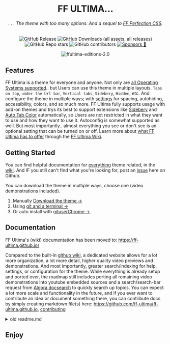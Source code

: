 <div align="center">

# FF ULTIMA...

###### . . . The theme with too many options. And a sequel to [FF Perfection CSS](https://github.com/soulhotel/Perfection-Firefox-CSS-Theme).


<!--![GitHub Release](https://img.shields.io/github/v/release/soulhotel/FF-CSS-ULTIMA?style=for-the-badge)
![GitHub Downloads (all assets, all releases)](https://img.shields.io/github/downloads/soulhotel/ff-ultima/total?style=for-the-badge&color=blue)
![GitHub Repo stars](https://img.shields.io/github/stars/soulhotel/FF-CSS-ULTIMA?style=for-the-badge) 
![GitHub contributors](https://img.shields.io/github/contributors/soulhotel/FF-ULTIMA?style=for-the-badge&color=blue)
[![Sponsors 💖](https://img.shields.io/github/sponsors/soulhotel?style=for-the-badge&label=Sponsors%20💖&color=f19ef7)](https://github.com/sponsors/soulhotel)-->

![GitHub Release](https://img.shields.io/github/v/release/soulhotel/FF-CSS-ULTIMA?style=flat-square)
![GitHub Downloads (all assets, all releases)](https://img.shields.io/github/downloads/soulhotel/ff-ultima/total?style=flat-square&color=blue)
![GitHub Repo stars](https://img.shields.io/github/stars/soulhotel/FF-CSS-ULTIMA?style=flat-square) 
![GitHub contributors](https://img.shields.io/github/contributors/soulhotel/FF-ULTIMA?style=flat-square&color=blue)
[![Sponsors 💖](https://img.shields.io/github/sponsors/soulhotel?style=flat-square&label=sponsors&color=f19ef7)](https://github.com/sponsors/soulhotel)


<!-- ![ffultima-editions](https://github.com/user-attachments/assets/061d124e-d846-4da1-8466-03e2341e0802) -->
![ffultima-editions-2.0](https://github.com/user-attachments/assets/dc1882e6-6543-41bd-aff7-ded2b96ffb97)

</div>


## Features

FF Ultima is a theme for everyone and anyone. Not only are <ins>all Operating Systems supported</ins>.. but Users can use this theme in multiple layouts. `Tabs on top`, `under the Url bar`, `Vertical tabs`, `Sidebery`, `Hidden`, etc. And configure the theme in multiple ways; with [settings](https://ff-ultima.github.io/docs/category/settings) for spacing, autohiding, accessibility, colors, and so much more. FF Ultima fully supports usage with add-on themes and trys its best to support extensions like [Sidebery](https://ff-ultima.github.io/docs/settings/sidebery) and [Auto Tab Color](https://ff-ultima.github.io/docs/settings/adaptive-tab-color) automatically, so Users are not restricted in what they want to use and how they want to use it. Autoconfig is somewhat supported as well. But most importantly.. almost everything you see or don't see is an optional setting that can be turned on or off. Learn more about [what FF Ultima has to offer](https://ff-ultima.github.io/docs/getting-started#what-does-ff-ultima-have-to-offer) through the [FF Ultima Wiki](https://ff-ultima.github.io).

## Getting Started

You can find helpful documentation for <ins>everything</ins> theme related, in the [wiki](https://ff-ultima.github.io/docs/getting-started). And IF you still can't find what you're looking for, post an [issue](https://github.com/soulhotel/FF-ULTIMA/issues?q=is%3Aissue) here on Github.

You can download the theme in multiple ways, choose one (video demonstrations included).

1. Manually [Download the theme ->](https://ff-ultima.github.io/docs/how-to/how-to-install)
2. Using [git and a terminal ->](https://ff-ultima.github.io/docs/how-to/how-to-automate-installation)
3. Or auto install with [gituserChrome ->](https://ff-ultima.github.io/docs/how-to/how-to-automate-installation)

## Documentation

FF Ultima's (wiki) documentation has been moved to: https://ff-ultima.github.io/

Compared to the built-in [github wiki](https://github.com/soulhotel/FF-ULTIMA/wiki), a dedicated website allows for a lot more organization, a lot more detail, higher quality video previews and demonstrations. And most importantly, greater search/indexing for help, settings, or configuration for the theme. While everything is already setup and ported over, the roadmap still includes porting all remaining video demonstrations into youtube embedded sources and a search/search-bar request from [Algora docsearch](https://docsearch.algolia.com/) to quickly search up topics. You can expect a lot more scale and functionality in the future, and if you ever want to contribute an idea or document something there, you can contribute docs by simply creating markdown file(s) here: https://github.com/ff-ultima/ff-ultima.github.io, [contributing]((https://github.com/ff-ultima/ff-ultima.github.io?tab=contributing-ov-file))




<details>
<summary>old readme.md</summary>

## Features

- Windows, Linux and Mac OS Support.
>
- `Vertical Tabs`, `Tabs on Top/Bottom`, or `Autohide Everything` layouts.
>
- Add-on theme support, FF ULTIMA can be used with Firefox add-on themes.
>
- Color Scheme support, choose from the [many options](https://github.com/soulhotel/FF-ULTIMA/wiki/Color-Schemes) or learn how to [create your own](https://github.com/soulhotel/FF-ULTIMA/wiki/Create-a-Color-Scheme).
>
- Dark or Light mode themes, automatically cycle depending on your systems current Color Mode.
>
- Multiple Options for tabs, autohiding, spacing, theming, accessibility [and more](https://github.com/soulhotel/FF-ULTIMA/wiki/Settings).
>
- Autoconfig integration, Sidebery integration, Auto Tab Color integration.
>
- See more detail on [what FF Ultima has to offer](https://github.com/soulhotel/FF-ULTIMA/wiki#what-does-ff-ultima-offer) through the Wiki.
>

## Installation

> #### *First time? You should click on these two options below...*

<details>
<summary>Finding your Profile Folder</summary>

###### 🛈 Two ways to find your Profile Folder. Choose one. 🛈
1. Go to the about:support page/url.
2. Open directory
3. This takes you to your profile folder, typically named "default.release"

<img src="https://github.com/user-attachments/assets/e520eb35-f09c-4925-92f6-44be4ec18d51" width="850" />

>
1. Go to the about:profiles page/url.
2. If you have multiple firefox profiles, make sure you are working with the right one.
3. Open directory
4. This takes you to your profile folder, typically named "default.release"
 
<img src="https://github.com/user-attachments/assets/8e58c276-1015-436d-8414-6d4db3a4be4b" width="850" />
</details>

<details>
<summary>Initial Setup</summary>

###### 🛈 This is mostly for first time Installation 🛈

- [x] If your Profile Folder does not have a `chrome` folder, create one.
- [x] If your Profile Folder already has a `chrome` folder, empty it.
- [x] Please have Firefox's System-Theme enabled. You can change this later.

<img src="https://github.com/user-attachments/assets/c65972cf-88bf-41da-87d1-5d5a780230ba" width="650" />
</details>

> #### *Choose *one* of these installation methods and follow each step...*

<details><summary>The Easy Way</summary>

###### 🛈 Autoconfig Users should download the Source instead of the release Zip 🛈

1. Download the latest version on the [release page](https://github.com/soulhotel/FF-CSS-ULTIMA/releases/latest).
2. Copy everything in the ffultima.zip into your `chrome` folder.
3. For first time installation, you need to apply the `user.js` to firefox to access theme settings.
4. So in the chrome folder, youll see the `user.js`. Move it <ins>out the chrome folder and into the Profile Folder<ins>.
5. Restart Firefox.
6. <ins>**Wait** for Firefox to open</ins>, then delete the `user.js` file.
</details>

<details><summary>The Hard Way</summary>

###### 🛈 For this method, all you need is Git and a Terminal. It's harder for the less technical people 🛈

- This automated tool requires no download. It runs by fetching [gituserChrome](https://github.com/soulhotel/git-userChrome)
- Locates all profile folders and allows you to specify which one to install FF Ultima to
- It renames any present chrome/ folder to chrome.old/, then uses git to install the theme to a new chrome/ folder
- It also handles moving the user.js, restarting specific firefoxs, and user.js removal
- To Install FF Ultima - copy/paste the command for your operating system

###### LINUX ([BASH SCRIPT](https://github.com/soulhotel/git-userChrome)):
```
bash <(curl -s https://raw.githubusercontent.com/soulhotel/git-userChrome/main/scripts/gituserChrome.sh)
```

###### WINDOWS ([POWERSHELL SCRIPT](https://github.com/soulhotel/git-userChrome)):
```
powershell -NoProfile -ExecutionPolicy Bypass -Command "iex (irm 'https://raw.githubusercontent.com/soulhotel/git-userChrome/main/scripts/gituserChrome.ps1')"
```

###### MAC ([COPY LINUX](https://github.com/soulhotel/git-userChrome))
```
  ,-.       _,---._ __  / \
 /  )    .-'       `./ /   \
(  (   ,'            `/    /|         
 \  `-"             \'\   / |         whats in the box? oh..
  `.              ,  \ \ /  |         
   /`.          ,'-`----Y   |         it's linux.
  (            ;        |   '
  |  ,-.    ,-'         |  /          because Mac is basically linux..
  |  | (   |        hjw | /
  )  |  \  `.___________|/
  `--'   `--'
```
>

> gituserChrome is an automation tool for "gitting" and managing userChrome themes. Available as a script and/or Application; See [homepage](https://github.com/soulhotel/git-userChrome) for more info.

</details>


> #### *Here's what you should do *after* you've installed FF Ultima...*

<details><summary>Post Installation (settings & wiki)</summary>

>
- Go to the `about:config` page. You should see:
    - ![image](https://github.com/user-attachments/assets/7c3c1fb9-8080-4823-9994-23e6af91498e)
    - Search for `ultima` to see & change all of your settings.
    - Search for `user.theme` to see & change color schemes.

- Visit [the Wiki](https://github.com/soulhotel/FF-ULTIMA/wiki) to learn more about what's possible:
    - Frequently asked questions
    - **All** theme settings (full overview)
    - How to install, [uninstall](https://github.com/soulhotel/FF-ULTIMA/wiki/How-to-Uninstall-the-Theme), [update](https://github.com/soulhotel/FF-ULTIMA/wiki/How-to-Update-the-Theme)
    - Sidebery configurations (optional)
    - Videos, documentation, and more
</details>

</details>


## Enjoy


<!-- sponsors --><!-- sponsors -->

